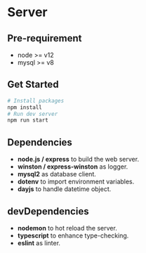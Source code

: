 # Server

## Pre-requirement
- node >= v12
- mysql >= v8

## Get Started
```bash
# Install packages
npm install
# Run dev server
npm run start
```

## Dependencies 
- **node.js / express** to build the web server.
- **winston / express-winston** as logger.
- **mysql2** as database client.
- **dotenv** to import environment variables.
- **dayjs** to handle datetime object.

## devDependencies
- **nodemon** to hot reload the server.
- **typescript** to enhance type-checking.
- **eslint** as linter.

